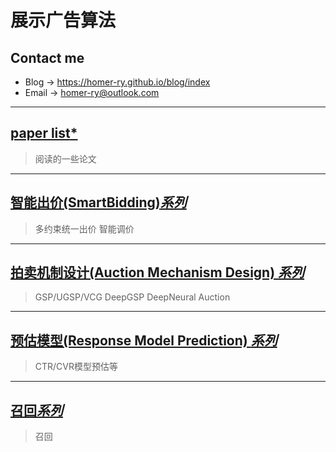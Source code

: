 # **展示广告算法**

## Contact me

* Blog -> <https://homer-ry.github.io/blog/index>
* Email -> <homer-ry@outlook.com>


---

## [**paper list***](https://homer-ry.github.io/blog/papers/index)

> 阅读的一些论文

---




## [**智能出价(SmartBidding)*系列***](https://homer-ry.github.io/blog/algo/index)

> 多约束统一出价
> 智能调价


---

## [**拍卖机制设计(Auction Mechanism Design) *系列***](https://homer-ry.github.io/blog/ualgo/index)

> GSP/UGSP/VCG
> DeepGSP
> DeepNeural Auction

---

## [**预估模型(Response Model Prediction) *系列***](https://homer-ry.github.io/blog/algo/index)

> CTR/CVR模型预估等

---

## [**召回*系列***](https://homer-ry.github.io/blog/algo/index)

> 召回

